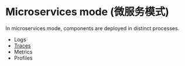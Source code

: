 # Microservices mode (微服务模式)

In microservices mode, components are deployed in distinct processes.

- Logs
- [Traces](./traces)
- Metrics
- Profiles
